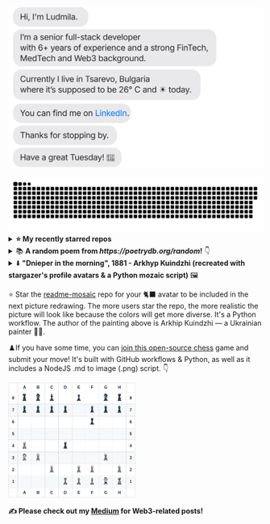 [![](https://raw.githubusercontent.com/milaabl/milaabl/main/chat.svg)](https://www.linkedin.com/in/ludmila-a-dev/)

<!-- https://github.com/milaabl/milaabl/assets/86361434/c35b0e6f-acf0-435e-920d-b90faa4788ad -->

<img alt="Snake eating my contributions for breakfast🧉" src="https://raw.githubusercontent.com/milaabl/milaabl-readme/preview/github-contribution-grid-snake.svg" />

<details>
<summary>
  <strong>⭐ My recently starred repos </strong>
</summary>
  
<!-- Starred repos start -->
| Name | Url | Stars | Description |
| --- | --- |  --- |  --- |
| iamturns/eslint-config-airbnb-typescript|https://github.com/iamturns/eslint-config-airbnb-typescript|965|Airbnb's ESLint config with TypeScript support|
| dustinspecker/awesome-eslint|https://github.com/dustinspecker/awesome-eslint|3817|A list of awesome ESLint plugins, configs, etc.|
| vitejs/vite-plugin-react-swc|https://github.com/vitejs/vite-plugin-react-swc|541|Speed up your Vite dev server with SWC|
| celer-network/sgn-v2-contracts|https://github.com/celer-network/sgn-v2-contracts|111|Smart Contracts for Celer State Guardian Network (SGN) V2 and cBridge V2|
| GregTakeo25/web3-react|https://github.com/GregTakeo25/web3-react|3|A simple, maximally extensible, dependency minimized framework for building modern Ethereum dApps|
| crytic/awesome-ethereum-security|https://github.com/crytic/awesome-ethereum-security|1192|A curated list of awesome Ethereum security references|
| ExtraFi/contracts-and-pools-info|https://github.com/ExtraFi/contracts-and-pools-info|3|The addresses of deployed contracts and farming/lending pools|
| EduardoMeloDev/Token-ERC721-Eduardo|https://github.com/EduardoMeloDev/Token-ERC721-Eduardo|2||
| sambernard/react-preload|https://github.com/sambernard/react-preload|151|Component to preload images before showing content|
| pcaversaccio/xdeployer|https://github.com/pcaversaccio/xdeployer|341|Hardhat plugin to deploy your smart contracts across multiple EVM chains with the same deterministic address.|
| code-423n4/2023-05-chainlink|https://github.com/code-423n4/2023-05-chainlink|9||
| trustwallet/trust-web3-provider|https://github.com/trustwallet/trust-web3-provider|616|Web3 javascript wrapper provider for iOS and Android platforms.|
| eqbtech/equilibria-contracts|https://github.com/eqbtech/equilibria-contracts|5||
| feross/buffer|https://github.com/feross/buffer|1661|The buffer module from node.js, for the browser.|
| jcsec-security/all-things-reentrancy|https://github.com/jcsec-security/all-things-reentrancy|93|Workshop about the different types of reentrancy attacks|
| trustwallet/assets|https://github.com/trustwallet/assets|4055|A comprehensive, up-to-date collection of information about several thousands (!) of crypto tokens.|
| bestiejs/platform.js|https://github.com/bestiejs/platform.js|3174|A platform detection library.|
| conventional-changelog/commitlint|https://github.com/conventional-changelog/commitlint|14326|📓 Lint commit messages|
| import-js/eslint-plugin-import|https://github.com/import-js/eslint-plugin-import|4982|ESLint plugin with rules that help validate proper imports.|
| lydell/eslint-plugin-simple-import-sort|https://github.com/lydell/eslint-plugin-simple-import-sort|1570|Easy autofixable import sorting.|
| golang-jwt/jwt|https://github.com/golang-jwt/jwt|5302|Community maintained clone of https://github.com/dgrijalva/jwt-go|
| go-playground/validator|https://github.com/go-playground/validator|13960|:100:Go Struct and Field validation, including Cross Field, Cross Struct, Map, Slice and Array diving|
| tailwindlabs/heroicons|https://github.com/tailwindlabs/heroicons|19273|A set of free MIT-licensed high-quality SVG icons for UI development.|
| alpaca-finance/alpies-contract|https://github.com/alpaca-finance/alpies-contract|5|Alpies. Alpaca NFT.|
| alpaca-finance/alperp-contract|https://github.com/alpaca-finance/alperp-contract|1||
| alpaca-finance/alpaca-v2-money-market|https://github.com/alpaca-finance/alpaca-v2-money-market|8||
| alpaca-finance/bsc-alpaca-contract|https://github.com/alpaca-finance/bsc-alpaca-contract|179|Smart Contracts for Alpaca Finance on Fantom & BNB Chain|
| Badger-Finance/badger-multisig|https://github.com/Badger-Finance/badger-multisig|26|Badger DAO's EVM multisig operations.|
| mongodb/mongo-go-driver|https://github.com/mongodb/mongo-go-driver|7610|The Official Golang driver for MongoDB|
| milaabl/proof-of-sloth-api|https://github.com/milaabl/proof-of-sloth-api|1||

<!-- Starred repos end -->

</details>

<details>
  <summary>📚 <strong>A random poem from <em>https://poetrydb.org/random</em>!</strong> 👇 </summary>

<!-- Start poem -->
# 💮 To Constantia by *Percy Bysshe Shelley*

<p>
    The rose that drinks the fountain dew<br/>In the pleasant air of noon,<br/>Grows pale and blue with altered hue--<br/>In the gaze of the nightly moon;<br/>For the planet of frost, so cold and bright,<br/>Makes it wan with her borrowed light.<br/><br/>Such is my heart--roses are fair,<br/>And that at best a withered blossom;<br/>But thy false care did idly wear<br/>Its withered leaves in a faithless bosom;<br/>And fed with love, like air and dew,<br/>Its growth--
</p>

***
<!-- End poem -->
</details>

<details>
<summary>
  ⬇️ <strong>"Dnieper in the morning", 1881 - Arkhyp Kuindzhi (recreated with stargazer's profile avatars & a Python mozaic script)</strong> 🖼️
</summary>

<img width="49%" src="https://raw.githubusercontent.com/milaabl/readme-mosaic/main/data/input.jpg" alt="Original picture"/>
<img width="49%" src="https://raw.githubusercontent.com/milaabl/readme-mosaic/main/data/output.jpg" alt="Output picture"/>
<img width="70%" src="https://raw.githubusercontent.com/milaabl/readme-mosaic/main/data/output.gif" alt="Output GIF"/>
</details>

⭐ Star the [readme-mosaic](https://github.com/milaabl/readme-mosaic) repo for your 🐈‍⬛ avatar to be included in the next picture redrawing. The more users star the repo, the more realistic the picture will look like because the colors will get more diverse. It's a Python workflow. The author of the painting above is Arkhip Kuindzhi — a Ukrainian painter 💙💛.

♟️If you have some time, you can [join this open-source chess](https://github.com/milaabl/readme-chess) game and submit your move! It's built with GitHub workflows & Python, as well as it includes a NodeJS .md to image (.png) script. 👇

<a href="https://github.com/milaabl/readme-chess/blob/master/README.md"><img src="https://raw.githubusercontent.com/milaabl/readme-chess/master/chess.png" alt="README chess dynamic game preview" width="50%" /></a>

<strong>✍️ Please check out my <a href="https://medium.com/@milaabl2405">Medium</a> for Web3-related posts!</strong>

